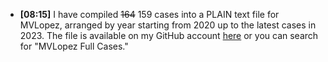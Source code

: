- **[08:15]** I have compiled ~~164~~ 159 cases into a PLAIN text file for MVLopez, arranged by year starting from 2020 up to the latest cases in 2023. The file is available on my GitHub account [here](https://github.com/cliffordx/MVLopez-FULL-CASES) or you can search for "MVLopez Full Cases."